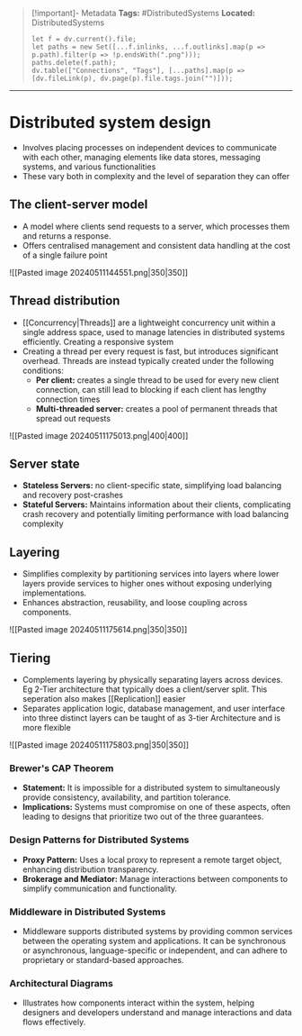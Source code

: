 > [!important]- Metadata
> **Tags:** #DistributedSystems 
> **Located:** DistributedSystems
> ```dataviewjs
> let f = dv.current().file;
> let paths = new Set([...f.inlinks, ...f.outlinks].map(p => p.path).filter(p => !p.endsWith(".png")));
> paths.delete(f.path);
> dv.table(["Connections", "Tags"], [...paths].map(p => [dv.fileLink(p), dv.page(p).file.tags.join("")]));
> ```

___
# Distributed system design
- Involves placing processes on independent devices to communicate with each other, managing elements like data stores, messaging systems, and various functionalities
- These vary both in complexity and the level of separation they can offer
## The client-server model
-  A model where clients send requests to a server, which processes them and returns a response.
- Offers centralised management and consistent data handling at the cost of a single failure point

![[Pasted image 20240511144551.png|350|350]]

## Thread distribution
- [[Concurrency|Threads]] are a lightweight concurrency unit within a single address space, used to manage latencies in distributed systems efficiently. Creating a responsive system 
- Creating a thread per every request is fast, but introduces significant overhead. Threads are instead typically created under the following conditions:
	- **Per client:** creates a single thread to be used for every new client connection, can still lead to blocking if each client has lengthy connection times 
	- **Multi-threaded server:** creates a pool of permanent threads that spread out requests

![[Pasted image 20240511175013.png|400|400]]

## Server state

- **Stateless Servers:** no client-specific state, simplifying load balancing and recovery post-crashes
- **Stateful Servers:** Maintains information about their clients, complicating crash recovery and potentially limiting performance with load balancing complexity


## Layering 

-  Simplifies complexity by partitioning services into layers where lower layers provide services to higher ones without exposing underlying implementations.
- Enhances abstraction, reusability, and loose coupling across components.

![[Pasted image 20240511175614.png|350|350]]
## Tiering 

-  Complements layering by physically separating layers across devices. Eg  2-Tier architecture that typically does a client/server split. This seperation also makes [[Replication]] easier
- Separates application logic, database management, and user interface into three distinct layers can be taught of as 3-tier Architecture and is more flexible


![[Pasted image 20240511175803.png|350|350]]


### Brewer's CAP Theorem

- **Statement:** It is impossible for a distributed system to simultaneously provide consistency, availability, and partition tolerance.
- **Implications:** Systems must compromise on one of these aspects, often leading to designs that prioritize two out of the three guarantees.

### Design Patterns for Distributed Systems

- **Proxy Pattern:** Uses a local proxy to represent a remote target object, enhancing distribution transparency.
- **Brokerage and Mediator:** Manage interactions between components to simplify communication and functionality.

### Middleware in Distributed Systems

- Middleware supports distributed systems by providing common services between the operating system and applications. It can be synchronous or asynchronous, language-specific or independent, and can adhere to proprietary or standard-based approaches.

### Architectural Diagrams

- Illustrates how components interact within the system, helping designers and developers understand and manage interactions and data flows effectively.
